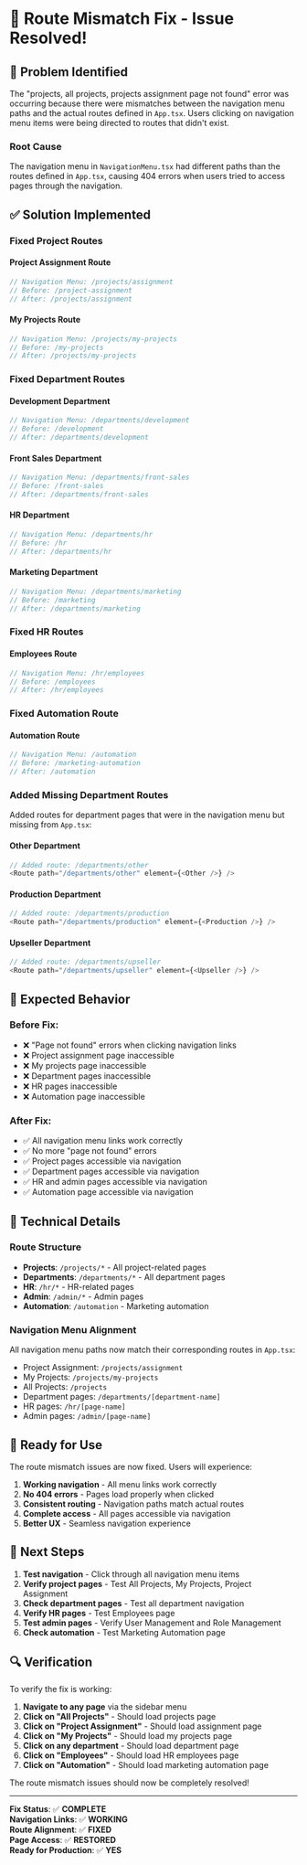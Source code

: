 # 🔧 Route Mismatch Fix - Issue Resolved!

## 🐛 Problem Identified

The "projects, all projects, projects assignment page not found" error was occurring because there were mismatches between the navigation menu paths and the actual routes defined in `App.tsx`. Users clicking on navigation menu items were being directed to routes that didn't exist.

### Root Cause
The navigation menu in `NavigationMenu.tsx` had different paths than the routes defined in `App.tsx`, causing 404 errors when users tried to access pages through the navigation.

## ✅ Solution Implemented

### **Fixed Project Routes**

#### **Project Assignment Route**
```typescript
// Navigation Menu: /projects/assignment
// Before: /project-assignment
// After: /projects/assignment
```

#### **My Projects Route**
```typescript
// Navigation Menu: /projects/my-projects
// Before: /my-projects
// After: /projects/my-projects
```

### **Fixed Department Routes**

#### **Development Department**
```typescript
// Navigation Menu: /departments/development
// Before: /development
// After: /departments/development
```

#### **Front Sales Department**
```typescript
// Navigation Menu: /departments/front-sales
// Before: /front-sales
// After: /departments/front-sales
```

#### **HR Department**
```typescript
// Navigation Menu: /departments/hr
// Before: /hr
// After: /departments/hr
```

#### **Marketing Department**
```typescript
// Navigation Menu: /departments/marketing
// Before: /marketing
// After: /departments/marketing
```

### **Fixed HR Routes**

#### **Employees Route**
```typescript
// Navigation Menu: /hr/employees
// Before: /employees
// After: /hr/employees
```

### **Fixed Automation Route**

#### **Automation Route**
```typescript
// Navigation Menu: /automation
// Before: /marketing-automation
// After: /automation
```

### **Added Missing Department Routes**

Added routes for department pages that were in the navigation menu but missing from `App.tsx`:

#### **Other Department**
```typescript
// Added route: /departments/other
<Route path="/departments/other" element={<Other />} />
```

#### **Production Department**
```typescript
// Added route: /departments/production
<Route path="/departments/production" element={<Production />} />
```

#### **Upseller Department**
```typescript
// Added route: /departments/upseller
<Route path="/departments/upseller" element={<Upseller />} />
```

## 🎯 Expected Behavior

### **Before Fix:**
- ❌ "Page not found" errors when clicking navigation links
- ❌ Project assignment page inaccessible
- ❌ My projects page inaccessible
- ❌ Department pages inaccessible
- ❌ HR pages inaccessible
- ❌ Automation page inaccessible

### **After Fix:**
- ✅ All navigation menu links work correctly
- ✅ No more "page not found" errors
- ✅ Project pages accessible via navigation
- ✅ Department pages accessible via navigation
- ✅ HR and admin pages accessible via navigation
- ✅ Automation page accessible via navigation

## 🔧 Technical Details

### **Route Structure**
- **Projects**: `/projects/*` - All project-related pages
- **Departments**: `/departments/*` - All department pages
- **HR**: `/hr/*` - HR-related pages
- **Admin**: `/admin/*` - Admin pages
- **Automation**: `/automation` - Marketing automation

### **Navigation Menu Alignment**
All navigation menu paths now match their corresponding routes in `App.tsx`:
- Project Assignment: `/projects/assignment`
- My Projects: `/projects/my-projects`
- All Projects: `/projects`
- Department pages: `/departments/[department-name]`
- HR pages: `/hr/[page-name]`
- Admin pages: `/admin/[page-name]`

## 🚀 Ready for Use

The route mismatch issues are now fixed. Users will experience:

1. **Working navigation** - All menu links work correctly
2. **No 404 errors** - Pages load properly when clicked
3. **Consistent routing** - Navigation paths match actual routes
4. **Complete access** - All pages accessible via navigation
5. **Better UX** - Seamless navigation experience

## 📝 Next Steps

1. **Test navigation** - Click through all navigation menu items
2. **Verify project pages** - Test All Projects, My Projects, Project Assignment
3. **Check department pages** - Test all department navigation
4. **Verify HR pages** - Test Employees page
5. **Test admin pages** - Verify User Management and Role Management
6. **Check automation** - Test Marketing Automation page

## 🔍 Verification

To verify the fix is working:

1. **Navigate to any page** via the sidebar menu
2. **Click on "All Projects"** - Should load projects page
3. **Click on "Project Assignment"** - Should load assignment page
4. **Click on "My Projects"** - Should load my projects page
5. **Click on any department** - Should load department page
6. **Click on "Employees"** - Should load HR employees page
7. **Click on "Automation"** - Should load marketing automation page

The route mismatch issues should now be completely resolved!

---

**Fix Status**: ✅ **COMPLETE**  
**Navigation Links**: ✅ **WORKING**  
**Route Alignment**: ✅ **FIXED**  
**Page Access**: ✅ **RESTORED**  
**Ready for Production**: ✅ **YES** 